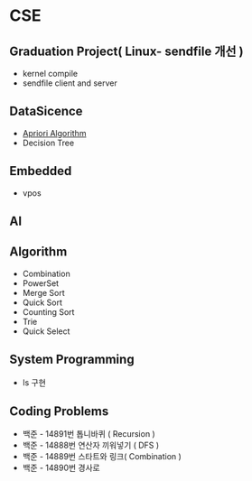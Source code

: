 # CSE
## Graduation Project( Linux- sendfile 개선 )
* kernel compile
* sendfile client and server
## DataSicence
* [Apriori Algorithm](https://github.com/yja938882/CSE/tree/master/data_science/apriori)
* Decision Tree
## Embedded
* vpos
## AI
## Algorithm
* Combination
* PowerSet
* Merge Sort
* Quick Sort
* Counting Sort
* Trie
* Quick Select
## System Programming
* ls 구현
## Coding Problems
* 백준 - 14891번 톱니바퀴 ( Recursion )
* 백준 - 14888번 연산자 끼워넣기 ( DFS )
* 백준 - 14889번 스타트와 링크( Combination )
* 백준 - 14890번 경사로

